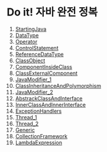 # Do it! 자바 완전 정복

1. [StartingJava]()
2. [DataType]()
3. [Operator]()
4. [ControlStatement]()
5. [ReferenceDataType]()
6. [ClassObject]()
7. [ComponentInsideClass]()
8. [ClassExternalComponent]()
9. [JavaModifier_1]()
10. [ClassInheritanceAndPolymorphism]()
11. [JavaModifier_2]()
12. [AbstrackClassAndInterface]()
13. [InnerClassAndInnerInterface]()
14. [ExceptionHandlers]()
15. [Thread_1]()
16. [Thread_2]()
17. [Generic]()
18. [CollectionFramework]()
19. [LambdaExpression]()